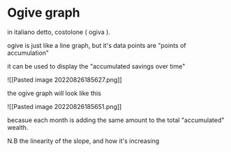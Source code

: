 # Ogive graph

in italiano detto, costolone ( ogiva ).

ogive is just like a line graph, but it's data points are "points of accumulation"

it can be used to display the "accumulated savings over time"

![[Pasted image 20220826185627.png]]

the ogive graph will look like this 

![[Pasted image 20220826185651.png]]

becasue each month is adding the same amount to the total "accumulated" wealth.

N.B the linearity of the slope, and how it's increasing

